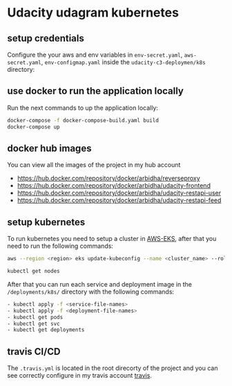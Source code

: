 # Udacity udagram kubernetes

## setup credentials
Configure the your aws and env variables in `env-secret.yaml`, `aws-secret.yaml`, `env-configmap.yaml` inside the `udacity-c3-deploymen/k8s` directory:

## use docker to run the application locally
Run the next commands to up the application locally:

```bash
docker-compose -f docker-compose-build.yaml build
docker-compose up
```

## docker hub images
You can view all the images of the project in my hub account

- https://hub.docker.com/repository/docker/arbidha/reverseproxy
- https://hub.docker.com/repository/docker/arbidha/udacity-frontend
- https://hub.docker.com/repository/docker/arbidha/udacity-restapi-user
- https://hub.docker.com/repository/docker/arbidha/udacity-restapi-feed

## setup kubernetes
To run kubernetes you need to setup a cluster in [AWS-EKS], after that you need to run the following commands:
```bash
aws --region <region> eks update-kubeconfig --name <cluster_name> --role-arn arn:aws:iam::<aws_account_id>:role/<role_name>
```
```bash
kubectl get nodes
```

After that you can run each service and deployment image in the `/deployments/k8s/` directory with the following commands:

```bash
- kubectl apply -f <service-file-names>
- kubectl apply -f <deployment-file-names>
- kubectl get pods
- kubectl get svc
- kubectl get deployments
```

## travis CI/CD
The `.travis.yml` is located in the root direcorty of the project and you can see correctly configure in my travis account  [travis].


   [AWS-EKS]: <https://docs.aws.amazon.com/eks/latest/userguide/getting-started-console.html>
   [travis]: <https://travis-ci.com/github/arbidha/Project3-Udagram-Microservice>